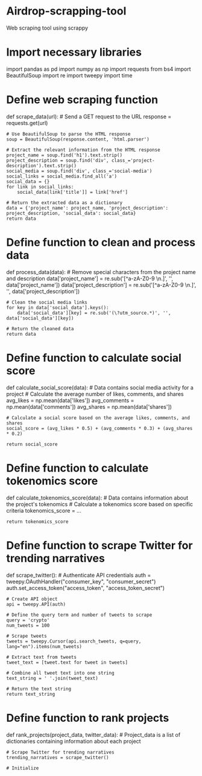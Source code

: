 # Airdrop-scrapping-tool
Web scraping tool using scrappy
# Import necessary libraries
import pandas as pd
import numpy as np
import requests
from bs4 import BeautifulSoup
import re
import tweepy
import time

# Define web scraping function
def scrape_data(url):
    # Send a GET request to the URL
    response = requests.get(url)
    
    # Use BeautifulSoup to parse the HTML response
    soup = BeautifulSoup(response.content, 'html.parser')
    
    # Extract the relevant information from the HTML response
    project_name = soup.find('h1').text.strip()
    project_description = soup.find('div', class_='project-description').text.strip()
    social_media = soup.find('div', class_='social-media')
    social_links = social_media.find_all('a')
    social_data = {}
    for link in social_links:
        social_data[link['title']] = link['href']
        
    # Return the extracted data as a dictionary
    data = {'project_name': project_name, 'project_description': project_description, 'social_data': social_data}
    return data

# Define function to clean and process data
def process_data(data):
    # Remove special characters from the project name and description
    data['project_name'] = re.sub('[^a-zA-Z0-9 \n\.]', '', data['project_name'])
    data['project_description'] = re.sub('[^a-zA-Z0-9 \n\.]', '', data['project_description'])
    
    # Clean the social media links
    for key in data['social_data'].keys():
        data['social_data'][key] = re.sub('(\?utm_source.*)', '', data['social_data'][key])
        
    # Return the cleaned data
    return data

# Define function to calculate social score
def calculate_social_score(data):
    # Data contains social media activity for a project
    # Calculate the average number of likes, comments, and shares
    avg_likes = np.mean(data['likes'])
    avg_comments = np.mean(data['comments'])
    avg_shares = np.mean(data['shares'])

    # Calculate a social score based on the average likes, comments, and shares
    social_score = (avg_likes * 0.5) + (avg_comments * 0.3) + (avg_shares * 0.2)
    
    return social_score

# Define function to calculate tokenomics score
def calculate_tokenomics_score(data):
    # Data contains information about the project's tokenomics
    # Calculate a tokenomics score based on specific criteria
    tokenomics_score = ...
    
    return tokenomics_score

# Define function to scrape Twitter for trending narratives
def scrape_twitter():
    # Authenticate API credentials
    auth = tweepy.OAuthHandler("consumer_key", "consumer_secret")
    auth.set_access_token("access_token", "access_token_secret")

    # Create API object
    api = tweepy.API(auth)

    # Define the query term and number of tweets to scrape
    query = 'crypto'
    num_tweets = 100

    # Scrape tweets
    tweets = tweepy.Cursor(api.search_tweets, q=query, lang="en").items(num_tweets)

    # Extract text from tweets
    tweet_text = [tweet.text for tweet in tweets]

    # Combine all tweet text into one string
    text_string = ' '.join(tweet_text)

    # Return the text string
    return text_string

# Define function to rank projects
def rank_projects(project_data, twitter_data):
    # Project_data is a list of dictionaries containing information about each project
    
    # Scrape Twitter for trending narratives
    trending_narratives = scrape_twitter()

    # Initialize
